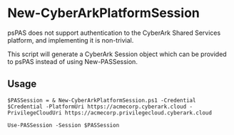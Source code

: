 # New-CyberArkPlatformSession
psPAS does not support authentication to the CyberArk Shared Services platform, and implementing it is non-trivial.

This script will generate a CyberArk Session object which can be provided to psPAS instead of using New-PASSession.

## Usage
```
$PASSession = & New-CyberArkPlatformSession.ps1 -Credential $Credential -PlatformUri https://acmecorp.cyberark.cloud -PrivilegeCloudUri https://acmecorp.privilegecloud.cyberark.cloud

Use-PASSession -Session $PASSession
```

